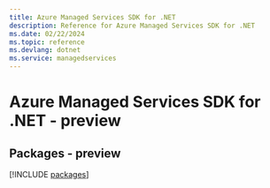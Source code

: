 ```yaml
---
title: Azure Managed Services SDK for .NET
description: Reference for Azure Managed Services SDK for .NET
ms.date: 02/22/2024
ms.topic: reference
ms.devlang: dotnet
ms.service: managedservices
---
```

# Azure Managed Services SDK for .NET - preview
## Packages - preview
[!INCLUDE [packages](managed-services-index.md)]